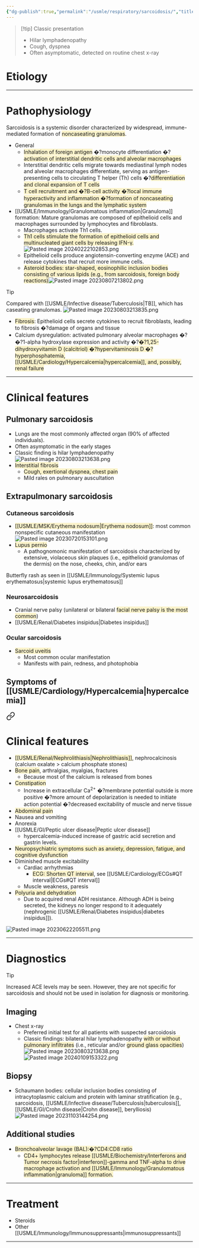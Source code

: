 ```yaml
---
{"dg-publish":true,"permalink":"/usmle/respiratory/sarcoidosis/","title":"Sarcoidosis"}
---
```


>[!tip] Classic presentation
>- HiIar lymphadenopathy
>- Cough, dyspnea
>- Often asymptomatic, detected on routine chest x-ray
# Etiology


---
# Pathophysiology
Sarcoidosis is a systemic disorder characterized by widespread, immune-mediated formation of <span style="background:rgba(240, 200, 0, 0.2)">noncaseating granulomas</span>.
- General
	- <span style="background:rgba(240, 200, 0, 0.2)">Inhalation of foreign antigen</span> �?monocyte differentiation �?<span style="background:rgba(240, 200, 0, 0.2)">activation of interstitial dendritic cells and alveolar macrophages</span>
	- Interstitial dendritic cells migrate towards mediastinal lymph nodes and alveolar macrophages differentiate, serving as antigen-presenting cells to circulating T helper (Th) cells �?<span style="background:rgba(240, 200, 0, 0.2)">differentiation and clonal expansion of T cells</span>
	- <span style="background:rgba(240, 200, 0, 0.2)">T cell recruitment and �?B-cell activity �?local immune hyperactivity and inflammation �?formation of noncaseating granulomas in the lungs and the lymphatic system</span>
- [[USMLE/Immunology/Granulomatous inflammation\|Granuloma]] formation: Mature granulomas are composed of epithelioid cells and macrophages surrounded by lymphocytes and fibroblasts.
	- Macrophages activate Th1 cells. 
	- <span style="background:rgba(240, 200, 0, 0.2)">Th1 cells stimulate the formation of epithelioid cells and multinucleated giant cells by releasing IFN-γ.</span>![Pasted image 20240222102853.png](/img/user/appendix/Pasted%20image%2020240222102853.png)
	- Epithelioid cells produce angiotensin-converting enzyme (ACE) and release cytokines that recruit more immune cells.
	- <span style="background:rgba(240, 200, 0, 0.2)">Asteroid bodies: star-shaped, eosinophilic inclusion bodies consisting of various lipids (e.g., from sarcoidosis, foreign body reactions)</span>![Pasted image 20230807213802.png](/img/user/appendix/Pasted%20image%2020230807213802.png)

>[!tip] 
>Compared with [[USMLE/Infective disease/Tuberculosis\|TB]], which has caseating granulomas.
>![Pasted image 20230803213835.png](/img/user/appendix/Pasted%20image%2020230803213835.png)

- <span style="background:rgba(240, 200, 0, 0.2)">Fibrosis</span>: Epithelioid cells secrete cytokines to recruit fibroblasts, leading to fibrosis �?damage of organs and tissue
- Calcium dysregulation: activated pulmonary alveolar macrophages �?�?1-alpha hydroxylase expression and activity �?<span style="background:rgba(240, 200, 0, 0.2)">�?1,25-dihydroxyvitamin D (calcitriol) �?hypervitaminosis D �?hyperphosphatemia, [[USMLE/Cardiology/Hypercalcemia\|hypercalcemia]], and, possibly, renal failure</span>

---
# Clinical features
## Pulmonary sarcoidosis
- Lungs are the most commonly affected organ (90% of affected individuals).
- Often asymptomatic in the early stages
- Classic finding is hilar lymphadenopathy![Pasted image 20230803213638.png](/img/user/appendix/Pasted%20image%2020230803213638.png)
- <span style="background:rgba(240, 200, 0, 0.2)">Interstitial fibrosis</span>
	- <span style="background:rgba(240, 200, 0, 0.2)">Cough, exertional dyspnea, chest pain</span>
	- Mild rales on pulmonary auscultation
## Extrapulmonary sarcoidosis
### Cutaneous sarcoidosis
- <span style="background:rgba(240, 200, 0, 0.2)">[[USMLE/MSK/Erythema nodosum\|Erythema nodosum]]</span>: most common nonspecific cutaneous manifestation 
![Pasted image 20230720153101.png](/img/user/appendix/Pasted%20image%2020230720153101.png)
- <span style="background:rgba(240, 200, 0, 0.2)">Lupus pernio</span>
	- A pathognomonic manifestation of sarcoidosis characterized by extensive, violaceous skin plaques (i.e., epithelioid granulomas of the dermis) on the nose, cheeks, chin, and/or ears 

Butterfly rash as seen in [[USMLE/Immunology/Systemic lupus erythematosus\|systemic lupus erythematosus]]
### Neurosarcoidosis
- Cranial nerve palsy (unilateral or bilateral <span style="background:rgba(240, 200, 0, 0.2)">facial nerve palsy is the most common</span>)
- [[USMLE/Renal/Diabetes insipidus\|Diabetes insipidus]]
### Ocular sarcoidosis
- <span style="background:rgba(240, 200, 0, 0.2)">Sarcoid uveitis</span> 
	- Most common ocular manifestation
	- Manifests with pain, redness, and photophobia
## Symptoms of [[USMLE/Cardiology/Hypercalcemia\|hypercalcemia]]
<div class="transclusion internal-embed is-loaded"><a class="markdown-embed-link" href="/usmle/cardiology/hypercalcemia/#clinical-features" aria-label="Open link"><svg xmlns="http://www.w3.org/2000/svg" width="24" height="24" viewBox="0 0 24 24" fill="none" stroke="currentColor" stroke-width="2" stroke-linecap="round" stroke-linejoin="round" class="svg-icon lucide-link"><path d="M10 13a5 5 0 0 0 7.54.54l3-3a5 5 0 0 0-7.07-7.07l-1.72 1.71"></path><path d="M14 11a5 5 0 0 0-7.54-.54l-3 3a5 5 0 0 0 7.07 7.07l1.71-1.71"></path></svg></a><div class="markdown-embed">



# Clinical features
- <span style="background:rgba(240, 200, 0, 0.2)">[[USMLE/Renal/Nephrolithiasis\|Nephrolithiasis]]</span>, nephrocalcinosis (calcium oxalate > calcium phosphate stones)
- <span style="background:rgba(240, 200, 0, 0.2)">Bone pain</span>, arthralgias, myalgias, fractures
	- Because most of the calcium is released from bones
- <span style="background:rgba(240, 200, 0, 0.2)">Constipation</span>
	- Increase in extracellular Ca<sup>2+</sup> �?membrane potential outside is more positive �?more amount of depolarization is needed to initiate action potential �?decreased excitability of muscle and nerve tissue
- <span style="background:rgba(240, 200, 0, 0.2)">Abdominal pain</span>
- Nausea and vomiting
- Anorexia
- [[USMLE/GI/Peptic ulcer disease\|Peptic ulcer disease]]
	- hypercalcemia-induced increase of gastric acid secretion and gastrin levels.
- <span style="background:rgba(240, 200, 0, 0.2)">Neuropsychiatric symptoms such as anxiety, depression, fatigue, and cognitive dysfunction</span>
- Diminished muscle excitability
	- Cardiac arrhythmias
		- <span style="background:rgba(240, 200, 0, 0.2)">ECG: Shorten QT interval</span>, see [[USMLE/Cardiology/ECGs#QT interval\|ECGs#QT interval]]
	- Muscle weakness, paresis
- <span style="background:rgba(240, 200, 0, 0.2)">Polyuria and dehydration</span>
	- Due to acquired renal ADH resistance. Although ADH is being secreted, the kidneys no longer respond to it adequately (nephrogenic [[USMLE/Renal/Diabetes insipidus\|diabetes insipidus]]).

![Pasted image 20230622205511.png](/img/user/appendix/Pasted%20image%2020230622205511.png)


</div></div>


---
# Diagnostics
>[!tip] 
>Increased ACE levels may be seen. However, they are not specific for sarcoidosis and should not be used in isolation for diagnosis or monitoring.

## Imaging
- Chest x-ray
	- Preferred initial test for all patients with suspected sarcoidosis
	- Classic findings: bilateral hilar lymphadenopathy <span style="background:rgba(240, 200, 0, 0.2)">with or without pulmonary infiltrates</span> (i.e., reticular and/or <span style="background:rgba(240, 200, 0, 0.2)">ground glass opacities</span>)![Pasted image 20230803213638.png](/img/user/appendix/Pasted%20image%2020230803213638.png)![Pasted image 20240109153322.png](/img/user/appendix/Pasted%20image%2020240109153322.png)
## Biopsy
- Schaumann bodies: cellular inclusion bodies consisting of intracytoplasmic calcium and protein with laminar stratification (e.g., sarcoidosis, [[USMLE/Infective disease/Tuberculosis\|tuberculosis]], [[USMLE/GI/Crohn disease\|Crohn disease]], berylliosis)![Pasted image 20231103144254.png](/img/user/appendix/Pasted%20image%2020231103144254.png)
## Additional studies
- <span style="background:rgba(240, 200, 0, 0.2)">Bronchoalveolar lavage (BAL):�?CD4:CD8 ratio</span>
	- <span style="background:rgba(240, 200, 0, 0.2)">CD4+ lymphocytes release [[USMLE/Biochemistry/Interferons and Tumor necrosis factor\|interferon]]-gamma and TNF-alpha to drive macrophage activation and [[USMLE/Immunology/Granulomatous inflammation\|granuloma]] formation.</span>

---
# Treatment
- Steroids
- Other [[USMLE/Immunology/Immunosuppressants\|immunosuppressants]]

---

